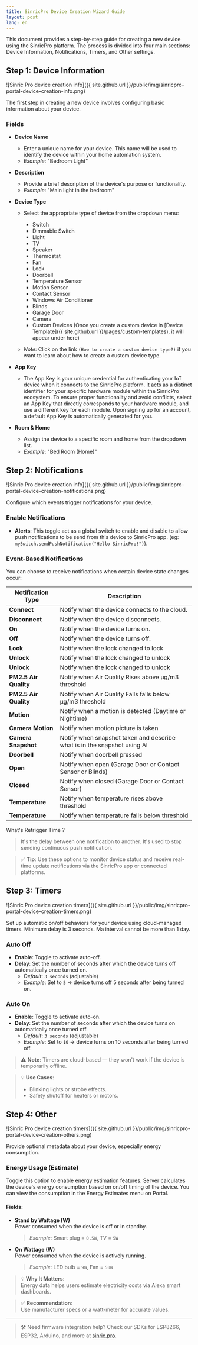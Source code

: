 ```yaml
---
title: SinricPro Device Creation Wizard Guide
layout: post
lang: en
---
```

 

This document provides a step-by-step guide for creating a new device using the SinricPro platform. The process is divided into four main sections: Device Information, Notifications, Timers, and Other settings.

## Step 1: Device Information

![Sinric Pro device creation info]({{ site.github.url }}/public/img/sinricpro-portal-device-creation-info.png) 

The first step in creating a new device involves configuring basic information about your device.

### Fields

- **Device Name**
  - Enter a unique name for your device. This name will be used to identify the device within your home automation system.
  - *Example*: "Bedroom Light"

- **Description**
  - Provide a brief description of the device's purpose or functionality.
  - *Example*: "Main light in the bedroom"

- **Device Type**
  - Select the appropriate type of device from the dropdown menu:
    - Switch
    - Dimmable Switch
    - Light
    - TV
    - Speaker
    - Thermostat
    - Fan
    - Lock
    - Doorbell
    - Temperature Sensor
    - Motion Sensor
    - Contact Sensor
    - Windows Air Conditioner
    - Blinds
    - Garage Door
    - Camera
    - Custom Devices (Once you create a custom device in [Device Template]({{ site.github.url }}/pages/custom-templates), it will appear under here)

  - *Note*: Click on the link `(How to create a custom device type?)` if you want to learn about how to create a custom device type.

- **App Key**
  - The App Key is your unique credential for authenticating your IoT device when it connects to the SinricPro platform. It acts as a distinct identifier for your specific hardware module within the SinricPro ecosystem. To ensure proper functionality and avoid conflicts, select an App Key that directly corresponds to your hardware module, and use a different key for each module. Upon signing up for an account, a default App Key is automatically generated for you.

- **Room & Home**
  - Assign the device to a specific room and home from the dropdown list.
  - *Example*: "Bed Room (Home)"

## Step 2: Notifications

![Sinric Pro device creation info]({{ site.github.url }}/public/img/sinricpro-portal-device-creation-notifications.png) 

Configure which events trigger notifications for your device.

### Enable Notifications
- **Alerts**: This toggle act as a global switch to enable and disable to allow push notifications to be send from this device to SinricPro app. (eg: `mySwitch.sendPushNotification("Hello SinricPro!")`).

### Event-Based Notifications

You can choose to receive notifications when certain device state changes occur:

| Notification Type | Description                                  |
|-------------------|----------------------------------------------|
| **Connect**       | Notify when the device connects to the cloud. |
| **Disconnect**    | Notify when the device disconnects.           |
| **On**            | Notify when the device turns on.              |
| **Off**           | Notify when the device turns off.             |
| **Lock**          | Notify when the lock changed to lock                 |
| **Unlock**          | Notify when the lock changed to unlock             |
| **Unlock**          | Notify when the lock changed to unlock             |
| **PM2.5 Air Quality** | Notify when Air Quality Rises above μg/m3 threshold |
| **PM2.5 Air Quality** | Notify when Air Quality Falls falls below μg/m3 threshold |
| **Motion**            | Notify when a motion is detected (Daytime or Nightime) |
| **Camera Motion**     | Notify when motion picture is taken                 |
| **Camera Snapshot**   | Notify when snapshot taken and describe what is in the snapshot using AI   |
| **Doorbell**   | Notify when doorbell pressed                            |
| **Open**       | Notify when open (Garage Door or Contact Sensor or Blinds)                       |
| **Closed**       | Notify when closed (Garage Door or Contact Sensor)                       |
| **Temperature**       | Notify when temperature rises above threshold |
| **Temperature**       | Notify when temperature falls below threshold |

What's Retrigger Time ?

> It's the delay between one notification to another. It's used to stop sending continuous push notification.

> ✅ **Tip**: Use these options to monitor device status and receive real-time update notifications via the SinricPro app or connected platforms.


## Step 3: Timers

![Sinric Pro device creation timers]({{ site.github.url }}/public/img/sinricpro-portal-device-creation-timers.png) 

Set up automatic on/off behaviors for your device using cloud-managed timers. Minimum delay is 3 seconds. Ma interval cannot be more than 1 day.

### Auto Off
- **Enable**: Toggle to activate auto-off.
- **Delay**: Set the number of seconds after which the device turns off automatically once turned on.
  - *Default*: `3 seconds` (adjustable)
  - *Example*: Set to `5` → device turns off 5 seconds after being turned on.

### Auto On
- **Enable**: Toggle to activate auto-on.
- **Delay**: Set the number of seconds after which the device turns on automatically once turned off.
  - *Default*: `3 seconds` (adjustable)
  - *Example*: Set to `10` → device turns on 10 seconds after being turned off.

> ⚠️ **Note**: Timers are cloud-based — they won't work if the device is temporarily offline.

> 💡 **Use Cases**:
> - Blinking lights or strobe effects.
> - Safety shutoff for heaters or motors.


## Step 4: Other

![Sinric Pro device creation timers]({{ site.github.url }}/public/img/sinricpro-portal-device-creation-others.png) 

Provide optional metadata about your device, especially energy consumption.

### Energy Usage (Estimate)

Toggle this option to enable energy estimation features. Server calculates the device's energy consumption based on on/off timing of the device. You can view the consumption in the Energy Estimates menu on Portal.

#### Fields:
- **Stand by Wattage (W)**  
  Power consumed when the device is off or in standby.  
  > *Example*: Smart plug = `0.5W`, TV = `5W`

- **On Wattage (W)**  
  Power consumed when the device is actively running.  
  > *Example*: LED bulb = `9W`, Fan = `50W`

> 💡 **Why It Matters**:  
> Energy data helps users estimate electricity costs via Alexa smart dashboards.

> ✅ **Recommendation**:  
> Use manufacturer specs or a watt-meter for accurate values.

---

> 🛠️ Need firmware integration help? Check our SDKs for ESP8266, ESP32, Arduino, and more at [sinric.pro](https://sinric.pro).